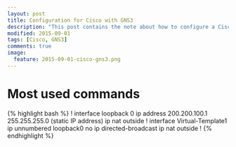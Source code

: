 ```yaml
---
layout: post
title: Configuration for Cisco with GNS3
description: "This post contains the note about how to configure a Cisco c7200 router with GNS3."
modified: 2015-09-01
tags: [Cisco, GNS3]
comments: true
image:
  feature: 2015-09-01-cisco-gns3.png
---
```


# Most used commands

{% highlight bash %}
!
interface loopback 0
ip address 200.200.100.1 255.255.255.0 (static IP address)
ip nat outside
!
interface Virtual-Template1
ip unnumbered loopback0
no ip directed-broadcast
ip nat outside
!
{% endhighlight %}



